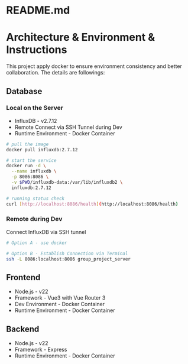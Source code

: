 # README.md

# Architecture & Environment & Instructions

This project apply docker to ensure environment consistency and better collaboration. The details are followings:

## Database

### Local on the Server

- InfluxDB - v2.7.12
- Remote Connect via SSH Tunnel during Dev
- Runtime Environment - Docker Container

```bash
# pull the image
docker pull influxdb:2.7.12
```

```bash
# start the service
docker run -d \
  --name influxdb \
  -p 8086:8086 \
  -v $PWD/influxdb-data:/var/lib/influxdb2 \
  influxdb:2.7.12
```

```bash
# running status check
curl [http://localhost:8086/health](http://localhost:8086/health)
```

### Remote during Dev

Connect InfluxDB via SSH tunnel

```bash
# Option A - use docker
```

```bash
# Option B - Establish Connection via Terminal
ssh -L 8086:localhost:8086 group_project_server
```

## Frontend

- Node.js - v22
- Framework - Vue3 with Vue Router 3
- Dev Environment - Docker Container
- Runtime Environment - Docker Container

## Backend

- Node.js - v22
- Framework - Express
- Runtime Environment - Docker Container